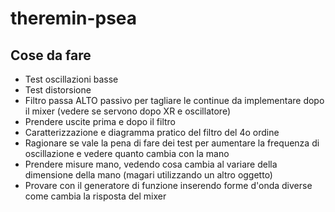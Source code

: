 # theremin-psea

## Cose da fare

 - Test oscillazioni basse
 - Test distorsione
 - Filtro passa ALTO passivo per tagliare le continue da implementare dopo il mixer (vedere se servono dopo XR e oscillatore)
 - Prendere uscite prima e dopo il filtro
 - Caratterizzazione e diagramma pratico del filtro del 4o ordine
 - Ragionare se vale la pena di fare dei test per aumentare la frequenza di oscillazione e vedere quanto cambia con la mano
 - Prendere misure mano, vedendo cosa cambia al variare della dimensione della mano (magari utilizzando un altro oggetto)
 - Provare con il generatore di funzione inserendo forme d'onda diverse come cambia la risposta del mixer
